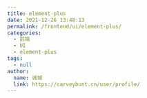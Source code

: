 ```yaml
---
title: element-plus
date: 2021-12-26 13:48:13
permalink: /frontend/ui/element-plus/
categories: 
  - 前端
  - UI
  - element-plus
tags: 
  - null
author: 
  name: 诚城
  link: https://carveybunt.cn/user/profile/
---
```

